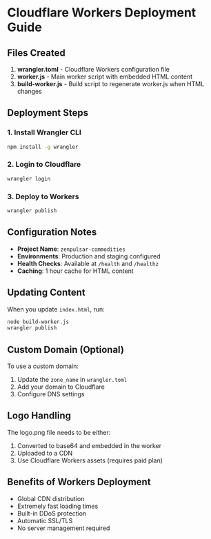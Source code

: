 # Cloudflare Workers Deployment Guide

## Files Created

1. **wrangler.toml** - Cloudflare Workers configuration file
2. **worker.js** - Main worker script with embedded HTML content
3. **build-worker.js** - Build script to regenerate worker.js when HTML changes

## Deployment Steps

### 1. Install Wrangler CLI
```bash
npm install -g wrangler
```

### 2. Login to Cloudflare
```bash
wrangler login
```

### 3. Deploy to Workers
```bash
wrangler publish
```

## Configuration Notes

- **Project Name**: `zenpulsar-commodities`
- **Environments**: Production and staging configured
- **Health Checks**: Available at `/health` and `/healthz`
- **Caching**: 1 hour cache for HTML content

## Updating Content

When you update `index.html`, run:
```bash
node build-worker.js
wrangler publish
```

## Custom Domain (Optional)

To use a custom domain:
1. Update the `zone_name` in `wrangler.toml`
2. Add your domain to Cloudflare
3. Configure DNS settings

## Logo Handling

The logo.png file needs to be either:
1. Converted to base64 and embedded in the worker
2. Uploaded to a CDN
3. Use Cloudflare Workers assets (requires paid plan)

## Benefits of Workers Deployment

- Global CDN distribution
- Extremely fast loading times
- Built-in DDoS protection
- Automatic SSL/TLS
- No server management required